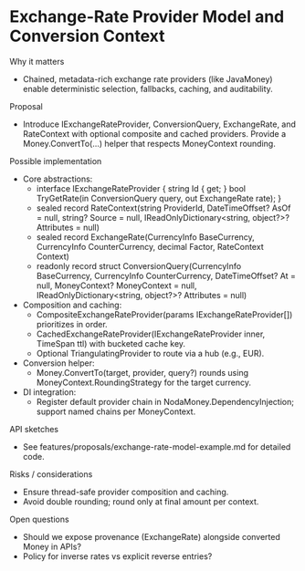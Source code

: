 # Exchange-Rate Provider Model and Conversion Context

Why it matters
- Chained, metadata-rich exchange rate providers (like JavaMoney) enable deterministic selection, fallbacks, caching, and auditability.

Proposal
- Introduce IExchangeRateProvider, ConversionQuery, ExchangeRate, and RateContext with optional composite and cached providers. Provide a Money.ConvertTo(...) helper that respects MoneyContext rounding.

Possible implementation
- Core abstractions:
  - interface IExchangeRateProvider { string Id { get; } bool TryGetRate(in ConversionQuery query, out ExchangeRate rate); }
  - sealed record RateContext(string ProviderId, DateTimeOffset? AsOf = null, string? Source = null, IReadOnlyDictionary<string, object?>? Attributes = null)
  - sealed record ExchangeRate(CurrencyInfo BaseCurrency, CurrencyInfo CounterCurrency, decimal Factor, RateContext Context)
  - readonly record struct ConversionQuery(CurrencyInfo BaseCurrency, CurrencyInfo CounterCurrency, DateTimeOffset? At = null, MoneyContext? MoneyContext = null, IReadOnlyDictionary<string, object?>? Attributes = null)
- Composition and caching:
  - CompositeExchangeRateProvider(params IExchangeRateProvider[]) prioritizes in order.
  - CachedExchangeRateProvider(IExchangeRateProvider inner, TimeSpan ttl) with bucketed cache key.
  - Optional TriangulatingProvider to route via a hub (e.g., EUR).
- Conversion helper:
  - Money.ConvertTo(target, provider, query?) rounds using MoneyContext.RoundingStrategy for the target currency.
- DI integration:
  - Register default provider chain in NodaMoney.DependencyInjection; support named chains per MoneyContext.

API sketches
- See features/proposals/exchange-rate-model-example.md for detailed code.

Risks / considerations
- Ensure thread-safe provider composition and caching.
- Avoid double rounding; round only at final amount per context.

Open questions
- Should we expose provenance (ExchangeRate) alongside converted Money in APIs?
- Policy for inverse rates vs explicit reverse entries?
